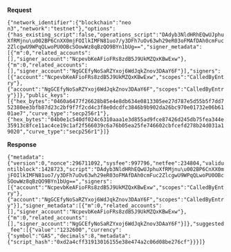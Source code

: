 **Request**

```{"network_identifier":{"blockchain":"neo n3","network":"testnet"},"options":{"has_existing_script":false,"operations_script":"DAdyb3NldHRhEQwUJphuXfRMjnu\u002BP6CnXX0mjFOIlkIMFN81uo7/y3DFh7uOv63wh29eR03oFMAfDAh0cmFuc2ZlcgwU9WPqQLwoPU0OBcSOowWz8qBzQO9BYn1bUg==","signer_metadata":[{"m":0,"related_accounts":[],"signer_account":"NcpevbKeAFioFRs8zdB5J9UkMZQxKBwExw"},{"m":0,"related_accounts":[],"signer_account":"NgGCEfyNoSaRZYxoj6WdJqkZnov3DAaY6F"}],"signers":[{"account":"NcpevbKeAFioFRs8zdB5J9UkMZQxKBwExw","scopes":"CalledByEntry"},{"account":"NgGCEfyNoSaRZYxoj6WdJqkZnov3DAaY6F","scopes":"CalledByEntry"}]},"public_keys":[{"hex_bytes":"0460a6477f26628b85e4e8db634e0813305ee27d787e5d55b5f7dd752380ee3bfb87d23c2bf9f7f2cd4c3f8e0dcdfc3846b9b902da26bc970e01732e06b6101ae7","curve_type":"secp256r1"},{"hex_bytes":"04b0e1c540df024c6310aaa1e3d855ad9fce87426d245db75fea344e35913c8fce11ac4ce19c1af2f566039c6a76b05ea25fe746602cbfcefd278b24d031a19020","curve_type":"secp256r1"}]}```

**Response**

```{"metadata":{"version":0,"nonce":296711092,"sysfee":997796,"netfee":234804,"validuntilblock":1428723,"script":"DAdyb3NldHRhEQwUJphuXfRMjnu\u002BP6CnXX0mjFOIlkIMFN81uo7/y3DFh7uOv63wh29eR03oFMAfDAh0cmFuc2ZlcgwU9WPqQLwoPU0OBcSOowWz8qBzQO9BYn1bUg==","signers":[{"account":"NcpevbKeAFioFRs8zdB5J9UkMZQxKBwExw","scopes":"CalledByEntry"},{"account":"NgGCEfyNoSaRZYxoj6WdJqkZnov3DAaY6F","scopes":"CalledByEntry"}],"signer_metadata":[{"m":0,"related_accounts":[],"signer_account":"NcpevbKeAFioFRs8zdB5J9UkMZQxKBwExw"},{"m":0,"related_accounts":[],"signer_account":"NgGCEfyNoSaRZYxoj6WdJqkZnov3DAaY6F"}]},"suggested_fee":[{"value":"1232600","currency":{"symbol":"GAS","decimals":8,"metadata":{"script_hash":"0xd2a4cff31913016155e38e474a2c06d08be276cf"}}}]}```
